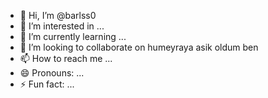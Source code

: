 - 👋 Hi, I’m @barlss0
- 👀 I’m interested in ...  
- 🌱 I’m currently learning ...
- 💞️ I’m looking to collaborate on humeyraya asik oldum ben 
- 📫 How to reach me ...
- 😄 Pronouns: ...
- ⚡ Fun fact: ...

<!---
barlss0/barlss0 is a ✨ special ✨ repository because its `README.md` (this file) appears on your GitHub profile.
You can click the Preview link to take a look at your changes.
--->
